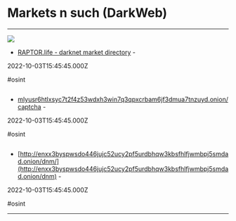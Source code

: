 # Markets n such (DarkWeb)

---

![](https://rdl.ink/render/https%3A%2F%2Fraptora2y6r3bxmjcd3xglr3tcakc6ezq3omyzbnvwahhpi27l3w4yad.onion.ws)

- [RAPTOR.life - darknet market directory](https://raptora2y6r3bxmjcd3xglr3tcakc6ezq3omyzbnvwahhpi27l3w4yad.onion.ws) - 

2022-10-03T15:45:45.000Z

#osint

![]()

- [mlyusr6htlxsyc7t2f4z53wdxh3win7q3qpxcrbam6jf3dmua7tnzuyd.onion/captcha](http://mlyusr6htlxsyc7t2f4z53wdxh3win7q3qpxcrbam6jf3dmua7tnzuyd.onion/captcha) - 

2022-10-03T15:45:45.000Z

#osint

![]()

- [http://enxx3byspwsdo446jujc52ucy2pf5urdbhqw3kbsfhlfjwmbpj5smdad.onion/dnm/](http://enxx3byspwsdo446jujc52ucy2pf5urdbhqw3kbsfhlfjwmbpj5smdad.onion/dnm) - 

2022-10-03T15:45:45.000Z

#osint

---

